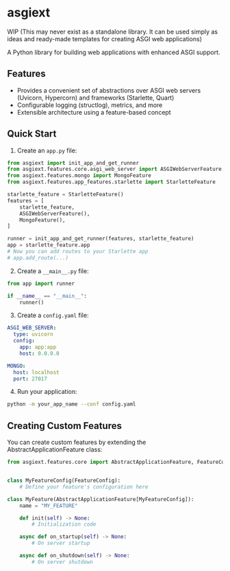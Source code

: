 # asgiext

WIP (This may never exist as a standalone library. It can be used simply as ideas and ready-made templates for creating ASGI web applications)

A Python library for building web applications with enhanced ASGI support.

## Features

- Provides a convenient set of abstractions over ASGI web servers (Uvicorn, Hypercorn) and frameworks (Starlette, Quart)
- Configurable logging (structlog), metrics, and more
- Extensible architecture using a feature-based concept


## Quick Start

1. Create an `app.py` file:

```python
from asgiext import init_app_and_get_runner
from asgiext.features.core.asgi_web_server import ASGIWebServerFeature
from asgiext.features.mongo import MongoFeature
from asgiext.features.app_features.starlette import StarletteFeature

starlette_feature = StarletteFeature()
features = [
    starlette_feature,
    ASGIWebServerFeature(),
    MongoFeature(),
]

runner = init_app_and_get_runner(features, starlette_feature)
app = starlette_feature.app
# Now you can add routes to your Starlette app
# app.add_route(...)
```

2. Create a `__main__.py` file:

```python
from app import runner

if __name__ == "__main__":
    runner()
```

3. Create a `config.yaml` file:

```yaml
ASGI_WEB_SERVER:
  type: uvicorn
  config:
    app: app:app
    host: 0.0.0.0

MONGO:
  host: localhost
  port: 27017
```

4. Run your application:

```bash
python -m your_app_name --conf config.yaml
```

## Creating Custom Features

You can create custom features by extending the AbstractApplicationFeature class:

```python
from asgiext.features.core import AbstractApplicationFeature, FeatureConfig


class MyFeatureConfig(FeatureConfig):
    # Define your feature's configuration here

class MyFeature(AbstractApplicationFeature[MyFeatureConfig]):
    name = "MY_FEATURE"

    def init(self) -> None:
        # Initialization code

    async def on_startup(self) -> None:
        # On server startup

    async def on_shutdown(self) -> None:
        # On server shutdown
```
